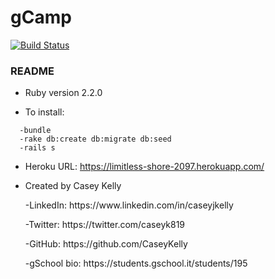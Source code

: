 <h1>gCamp</h1>

[![Build Status](https://travis-ci.org/CaseyKelly/gCamp-Casey-Kelly.svg)](https://travis-ci.org/CaseyKelly/gCamp-Casey-Kelly)

<h3>README</h3>

* Ruby version
  2.2.0

* To install:
```
  -bundle
  -rake db:create db:migrate db:seed
  -rails s
```
* Heroku URL: https://limitless-shore-2097.herokuapp.com/

* Created by Casey Kelly
  <p>-LinkedIn: https://www.linkedin.com/in/caseyjkelly
  <p>-Twitter: https://twitter.com/caseyk819
  <p>-GitHub: https://github.com/CaseyKelly
  <p>-gSchool bio: https://students.gschool.it/students/195
